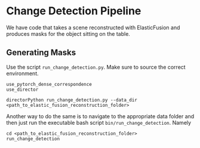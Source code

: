 # Change Detection Pipeline
We have code that takes a scene reconstructed with ElasticFusion and produces masks for the object sitting on the table.

## Generating Masks
Use the script `run_change_detection.py`. Make sure to source the correct environment.

```
use_pytorch_dense_correspondence 
use_director
```

```
directorPython run_change_detection.py --data_dir <path_to_elastic_fusion_reconstruction_folder>
```

Another way to do the same is to navigate to the appropriate data folder and then just run the executable bash script `bin/run_change_detection`. Namely

```
cd <path_to_elastic_fusion_reconstruction_folder>
run_change_detection
```

